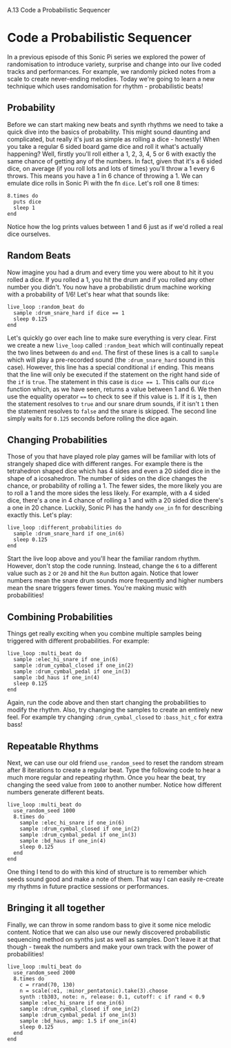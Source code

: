 A.13 Code a Probabilistic Sequencer

# Code a Probabilistic Sequencer

In a previous episode of this Sonic Pi series we explored the power of
randomisation to introduce variety, surprise and change into our live
coded tracks and performances. For example, we randomly picked notes
from a scale to create never-ending melodies. Today we're going to learn
a new technique which uses randomisation for rhythm - probabilistic
beats!

## Probability

Before we can start making new beats and synth rhythms we need to take a
quick dive into the basics of probability. This might sound daunting and
complicated, but really it's just as simple as rolling a dice -
honestly!  When you take a regular 6 sided board game dice and roll it
what's actually happening? Well, firstly you'll roll either a 1, 2, 3,
4, 5 or 6 with exactly the same chance of getting any of the numbers. In
fact, given that it's a 6 sided dice, on average (if you roll lots and
lots of times) you'll throw a 1 every 6 throws. This means you have a 1
in 6 chance of throwing a 1. We can emulate dice rolls in Sonic Pi with
the fn `dice`. Let's roll one 8 times:

```
8.times do
  puts dice
  sleep 1
end
```

Notice how the log prints values between 1 and 6 just as if we'd rolled
a real dice ourselves.

## Random Beats

Now imagine you had a drum and every time you were about to hit it you
rolled a dice. If you rolled a 1, you hit the drum and if you rolled any
other number you didn't. You now have a probabilistic drum machine
working with a probability of 1/6! Let's hear what that sounds like:

```
live_loop :random_beat do
  sample :drum_snare_hard if dice == 1
  sleep 0.125
end
```


Let's quickly go over each line to make sure everything is very
clear. First we create a new `live_loop` called `:random_beat` which
will continually repeat the two lines between `do` and `end`. The first
of these lines is a call to `sample` which will play a pre-recorded
sound (the `:drum_snare_hard` sound in this case). However, this line
has a special conditional `if` ending. This means that the line will
only be executed if the statement on the right hand side of the `if` is
`true`. The statement in this case is `dice == 1`. This calls our `dice`
function which, as we have seen, returns a value between 1 and 6. We
then use the equality operator `==` to check to see if this value is
`1`. If it is `1`, then the statement resolves to `true` and our snare
drum sounds, if it isn't `1` then the statement resolves to `false` and
the snare is skipped. The second line simply waits for `0.125` seconds
before rolling the dice again.

## Changing Probabilities

Those of you that have played role play games will be familiar with lots
of strangely shaped dice with different ranges. For example there is the
tetrahedron shaped dice which has 4 sides and even a 20 sided dice in
the shape of a icosahedron. The number of sides on the dice changes the
chance, or probability of rolling a 1. The fewer sides, the more likely
you are to roll a 1 and the more sides the less likely. For example,
with a 4 sided dice, there's a one in 4 chance of rolling a 1 and with a
20 sided dice there's a one in 20 chance. Luckily, Sonic Pi has the
handy `one_in` fn for describing exactly this. Let's play:

```
live_loop :different_probabilities do
  sample :drum_snare_hard if one_in(6)
  sleep 0.125
end
```

Start the live loop above and you'll hear the familiar random
rhythm. However, don't stop the code running. Instead, change the `6` to
a different value such as `2` or `20` and hit the `Run` button
again. Notice that lower numbers mean the snare drum sounds more
frequently and higher numbers mean the snare triggers fewer
times. You're making music with probabilities!

## Combining Probabilities

Things get really exciting when you combine multiple samples being
triggered with different probabilities. For example:

```
live_loop :multi_beat do
  sample :elec_hi_snare if one_in(6)
  sample :drum_cymbal_closed if one_in(2)
  sample :drum_cymbal_pedal if one_in(3)
  sample :bd_haus if one_in(4)
  sleep 0.125
end
```

Again, run the code above and then start changing the probabilities to
modify the rhythm. Also, try changing the samples to create an entirely
new feel. For example try changing `:drum_cymbal_closed` to
`:bass_hit_c` for extra bass!


## Repeatable Rhythms

Next, we can use our old friend `use_random_seed` to reset the random
stream after 8 iterations to create a regular beat. Type the following
code to hear a much more regular and repeating rhythm. Once you hear the
beat, try changing the seed value from `1000` to another number. Notice
how different numbers generate different beats.

```
live_loop :multi_beat do
  use_random_seed 1000
  8.times do
    sample :elec_hi_snare if one_in(6)
    sample :drum_cymbal_closed if one_in(2)
    sample :drum_cymbal_pedal if one_in(3)
    sample :bd_haus if one_in(4)
    sleep 0.125
  end
end
```

One thing I tend to do with this kind of structure is to remember which
seeds sound good and make a note of them. That way I can easily
re-create my rhythms in future practice sessions or performances.

## Bringing it all together

Finally, we can throw in some random bass to give it some nice melodic
content. Notice that we can also use our newly discovered probabilistic
sequencing method on synths just as well as samples. Don't leave it at
that though - tweak the numbers and make your own track with the power
of probabilities!

```
live_loop :multi_beat do
  use_random_seed 2000
  8.times do
    c = rrand(70, 130)
    n = scale(:e1, :minor_pentatonic).take(3).choose
    synth :tb303, note: n, release: 0.1, cutoff: c if rand < 0.9
    sample :elec_hi_snare if one_in(6)
    sample :drum_cymbal_closed if one_in(2)
    sample :drum_cymbal_pedal if one_in(3)
    sample :bd_haus, amp: 1.5 if one_in(4)
    sleep 0.125
  end
end
```

